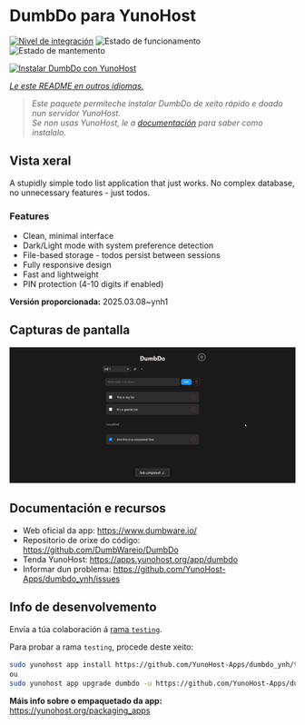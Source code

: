 <!--
NOTA: Este README foi creado automáticamente por <https://github.com/YunoHost/apps/tree/master/tools/readme_generator>
NON debe editarse manualmente.
-->

# DumbDo para YunoHost

[![Nivel de integración](https://apps.yunohost.org/badge/integration/dumbdo)](https://ci-apps.yunohost.org/ci/apps/dumbdo/)
![Estado de funcionamento](https://apps.yunohost.org/badge/state/dumbdo)
![Estado de mantemento](https://apps.yunohost.org/badge/maintained/dumbdo)

[![Instalar DumbDo con YunoHost](https://install-app.yunohost.org/install-with-yunohost.svg)](https://install-app.yunohost.org/?app=dumbdo)

*[Le este README en outros idiomas.](./ALL_README.md)*

> *Este paquete permíteche instalar DumbDo de xeito rápido e doado nun servidor YunoHost.*  
> *Se non usas YunoHost, le a [documentación](https://yunohost.org/install) para saber como instalalo.*

## Vista xeral

A stupidly simple todo list application that just works. No complex database, no unnecessary features - just todos.

### Features

- Clean, minimal interface
- Dark/Light mode with system preference detection
- File-based storage - todos persist between sessions
- Fully responsive design
- Fast and lightweight
- PIN protection (4-10 digits if enabled)


**Versión proporcionada:** 2025.03.08~ynh1

## Capturas de pantalla

![Captura de pantalla de DumbDo](./doc/screenshots/screenshot.png)

## Documentación e recursos

- Web oficial da app: <https://www.dumbware.io/>
- Repositorio de orixe do código: <https://github.com/DumbWareio/DumbDo>
- Tenda YunoHost: <https://apps.yunohost.org/app/dumbdo>
- Informar dun problema: <https://github.com/YunoHost-Apps/dumbdo_ynh/issues>

## Info de desenvolvemento

Envía a túa colaboración á [rama `testing`](https://github.com/YunoHost-Apps/dumbdo_ynh/tree/testing).

Para probar a rama `testing`, procede deste xeito:

```bash
sudo yunohost app install https://github.com/YunoHost-Apps/dumbdo_ynh/tree/testing --debug
ou
sudo yunohost app upgrade dumbdo -u https://github.com/YunoHost-Apps/dumbdo_ynh/tree/testing --debug
```

**Máis info sobre o empaquetado da app:** <https://yunohost.org/packaging_apps>

